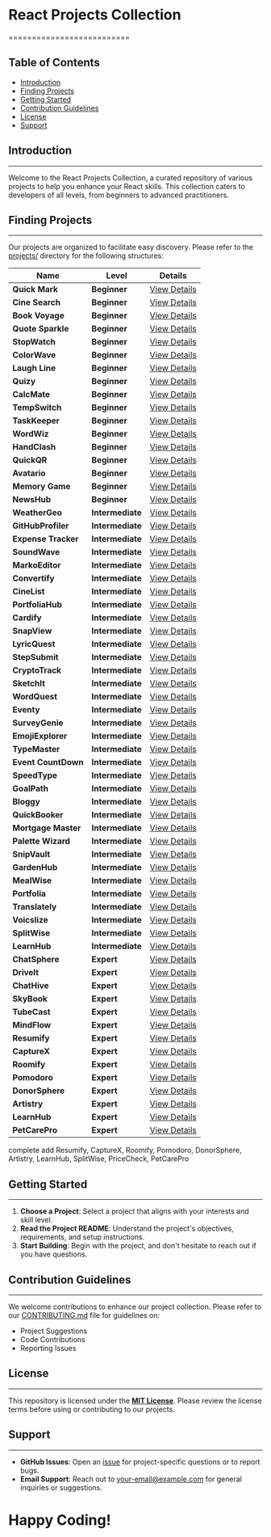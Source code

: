 # React Projects Collection
==========================

**Table of Contents**
-----------------

* [Introduction](#introduction)
* [Finding Projects](#finding-projects)
* [Getting Started](#getting-started)
* [Contribution Guidelines](#contribution-guidelines)
* [License](#license)
* [Support](#support)

## Introduction
------------

Welcome to the React Projects Collection, a curated repository of various projects to help you enhance your React skills. This collection caters to developers of all levels, from beginners to advanced practitioners.

## Finding Projects
-------------------

Our projects are organized to facilitate easy discovery. Please refer to the [projects/](projects/) directory for the following structures:

| **Name** | **Level** | **Details** |
| --- | --- | --- |
| **Quick Mark** | **Beginner** | [View Details](projects/beginner/quickmark.md) |
| **Cine Search** | **Beginner** | [View Details](projects/beginner/cinesearch.md) |
| **Book Voyage** | **Beginner** | [View Details](projects/beginner/BookVoyage.md) |
| **Quote Sparkle** | **Beginner** | [View Details](projects/beginner/QuoteSparkle.md) |
| **StopWatch** | **Beginner** | [View Details](projects/beginner/StopWatch.md) |
| **ColorWave** | **Beginner** | [View Details](projects/beginner/ColorWave.md) |
| **Laugh Line** | **Beginner** | [View Details](projects/beginner/LaughLine.md) |
| **Quizy** | **Beginner** | [View Details](projects/beginner/Quizy.md) |
| **CalcMate** | **Beginner** | [View Details](projects/beginner/CalcMate.md) |
| **TempSwitch** | **Beginner** | [View Details](projects/beginner/TempSwitch.md) |
| **TaskKeeper** | **Beginner** | [View Details](projects/beginner/TaskKeeper.md) |
| **WordWiz** | **Beginner** | [View Details](projects/beginner/WordWiz.md) |
| **HandClash** | **Beginner** | [View Details](projects/beginner/HandClash.md) |
| **QuickQR** | **Beginner** | [View Details](projects/beginner/QuickQR.md) |
| **Avatario** | **Beginner** | [View Details](projects/beginner/Avatario.md) |
| **Memory Game** | **Beginner** | [View Details](projects/beginner/MemoryGame.md) |
| **NewsHub** | **Beginner** | [View Details](projects/beginner/NewsHub.md) |
| **WeatherGeo** | **Intermediate** | [View Details](projects/intermediate/WeatherGeo.md) |
| **GitHubProfiler** | **Intermediate** | [View Details](projects/intermediate/GitHubProfiler.md) |
| **Expense Tracker** | **Intermediate** | [View Details](projects/intermediate/ExpenseTracker.md) |
| **SoundWave** | **Intermediate** | [View Details](projects/intermediate/SoundWave.md) |
| **MarkoEditor** | **Intermediate** | [View Details](projects/intermediate/MarkoEditor.md) |
| **Convertify** | **Intermediate** | [View Details](projects/intermediate/Convertify.md) |
| **CineList** | **Intermediate** | [View Details](projects/intermediate/CineList.md) |
| **PortfoliaHub** | **Intermediate** | [View Details](projects/intermediate/PortfoliaHub.md) |
| **Cardify** | **Intermediate** | [View Details](projects/intermediate/Cardify.md) |
| **SnapView** | **Intermediate** | [View Details](projects/intermediate/SnapView.md) |
| **LyricQuest** | **Intermediate** | [View Details](projects/intermediate/LyricQuest.md) |
| **StepSubmit** | **Intermediate** | [View Details](projects/intermediate/StepSubmit.md) |
| **CryptoTrack** | **Intermediate** | [View Details](projects/intermediate/CryptoTrack.md) |
| **SketchIt** | **Intermediate** | [View Details](projects/intermediate/SketchIt.md) |
| **WordQuest** | **Intermediate** | [View Details](projects/intermediate/WordQuest.md) |
| **Eventy** | **Intermediate** | [View Details](projects/intermediate/Eventy.md) |
| **SurveyGenie** | **Intermediate** | [View Details](projects/intermediate/SurveyGenie.md) |
| **EmojiExplorer** | **Intermediate** | [View Details](projects/intermediate/EmojiExplorer.md) |
| **TypeMaster** | **Intermediate** | [View Details](projects/intermediate/TypeMaster.md) |
| **Event CountDown** | **Intermediate** | [View Details](projects/intermediate/EventCountDown.md) |
| **SpeedType** | **Intermediate** | [View Details](projects/intermediate/SpeedType.md) |
| **GoalPath** | **Intermediate** | [View Details](projects/intermediate/GoalPath.md) |
| **Bloggy** | **Intermediate** | [View Details](projects/intermediate/Bloggy.md) |
| **QuickBooker** | **Intermediate** | [View Details](projects/intermediate/QuickBooker.md) |
| **Mortgage Master** | **Intermediate** | [View Details](projects/intermediate/MortgageMaster.md) |
| **Palette Wizard** | **Intermediate** | [View Details](projects/intermediate/PaletteWizard.md) |
| **SnipVault** | **Intermediate** | [View Details](projects/intermediate/SnipVault.md) |
| **GardenHub** | **Intermediate** | [View Details](projects/intermediate/GardenHub.md) |
| **MealWise** | **Intermediate** | [View Details](projects/intermediate/MealWise.md) |
| **Portfolia** | **Intermediate** | [View Details](projects/intermediate/Portfolia.md) |
| **Translately** | **Intermediate** | [View Details](projects/intermediate/Translately.md) |
| **Voicslize** | **Intermediate** | [View Details](projects/intermediate/Voicslize.md) |
| **SplitWise** | **Intermediate** | [View Details](projects/expert/SplitWise.md) |
| **LearnHub** | **Intermediate** | [View Details](projects/expert/LearnHub.md) |
| **ChatSphere** | **Expert** | [View Details](projects/expert/ChatSphere.md) |
| **DriveIt** | **Expert** | [View Details](projects/expert/DriveIt.md) |
| **ChatHive** | **Expert** | [View Details](projects/expert/ChatHive.md) |
| **SkyBook** | **Expert** | [View Details](projects/expert/SkyBook.md) |
| **TubeCast** | **Expert** | [View Details](projects/expert/TubeCast.md) |
| **MindFlow** | **Expert** | [View Details](projects/expert/MindFlow.md) |
| **Resumify** | **Expert** | [View Details](projects/expert/Resumify.md) |
| **CaptureX** | **Expert** | [View Details](projects/expert/CaptureX.md) |
| **Roomify** | **Expert** | [View Details](projects/expert/Roomify.md) |
| **Pomodoro** | **Expert** | [View Details](projects/expert/Pomodoro.md) |
| **DonorSphere** | **Expert** | [View Details](projects/expert/DonorSphere.md) |
| **Artistry** | **Expert** | [View Details](projects/expert/Artistry.md) |
| **LearnHub** | **Expert** | [View Details](projects/expert/LearnHub.md) |
| **PetCarePro** | **Expert** | [View Details](projects/expert/PetCarePro.md) |

complete add Resumify, CaptureX, Roomify, Pomodoro, DonorSphere, Artistry,
LearnHub, SplitWise, PriceCheck, PetCarePro
## Getting Started
-----------------

1. **Choose a Project**: Select a project that aligns with your interests and skill level.
2. **Read the Project README**: Understand the project's objectives, requirements, and setup instructions.
3. **Start Building**: Begin with the project, and don't hesitate to reach out if you have questions.

## Contribution Guidelines
-------------------------

We welcome contributions to enhance our project collection. Please refer to our [CONTRIBUTING.md](CONTRIBUTING.md) file for guidelines on:

* Project Suggestions
* Code Contributions
* Reporting Issues

## License
-------

This repository is licensed under the **[MIT License](LICENSE)**. Please review the license terms before using or contributing to our projects.

## Support
----------

* **GitHub Issues**: Open an [issue](https://github.com/your-username/awesome-projects-for-frontend-devs/issues) for project-specific questions or to report bugs.
* **Email Support**: Reach out to [your-email@example.com](mailto:rb3botsher@google.com) for general inquiries or suggestions.

**Happy Coding!**
==================
